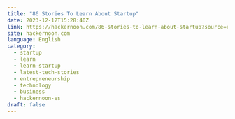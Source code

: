 ```yaml
---
title: "86 Stories To Learn About Startup"
date: 2023-12-12T15:28:40Z
link: https://hackernoon.com/86-stories-to-learn-about-startup?source=rss&utm_medium=RSS&utm_source=news.12bit.vn
site: hackernoon.com
language: English
category:
  - startup
  - learn
  - learn-startup
  - latest-tech-stories
  - entrepreneurship
  - technology
  - business
  - hackernoon-es
draft: false
---
```

